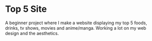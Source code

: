 # Top 5 Site
A beginner project where I make a website displaying my top 5 foods, drinks, tv shows, movies and anime/manga. Working a lot on my web design and the aesthetics.
